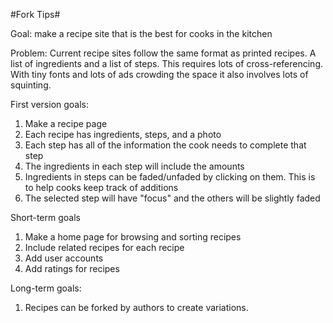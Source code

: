 #Fork Tips#

Goal: make a recipe site that is the best for cooks in the kitchen

Problem: Current recipe sites follow the same format as printed recipes. A list of ingredients and a list of steps. This requires lots of cross-referencing. With tiny fonts and lots of ads crowding the space it also involves lots of squinting.


First version goals:
1. Make a recipe page
2. Each recipe has ingredients, steps, and a photo
3. Each step has all of the information the cook needs to complete that step
4. The ingredients in each step will include the amounts
5. Ingredients in steps can be faded/unfaded by clicking on them. This is to help cooks keep track of additions
6. The selected step will have "focus" and the others will be slightly faded

Short-term goals
1. Make a home page for browsing and sorting recipes
2. Include related recipes for each recipe
3. Add user accounts
4. Add ratings for recipes
 
Long-term goals:
1. Recipes can be forked by authors to create variations.

